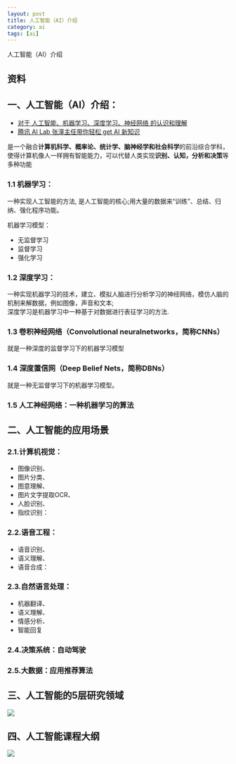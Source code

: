 ```yaml
---
layout: post
title: 人工智能（AI）介绍
category: ai
tags: [ai]
---
```


人工智能（AI）介绍

## 资料 


## 一、人工智能（AI）介绍：
- [对于 人工智能、机器学习、深度学习、神经网络 的认识和理解](https://blog.csdn.net/czliuming/article/details/72650387)  
- [腾讯 AI Lab 张潼主任带你轻松 get AI 新知识](https://cloud.tencent.com/developer/article/1005143) 

是一个融合**计算机科学、概率论、统计学、脑神经学和社会科学**的前沿综合学科，使得计算机像人一样拥有智能能力，可以代替人类实现**识别、认知，分析和决策**等多种功能

### 1.1 机器学习：
一种实现人工智能的方法, 是人工智能的核心;用大量的数据来“训练”、总结、归纳、强化程序功能。

机器学习模型：
- 无监督学习
- 监督学习
- 强化学习

### 1.2 深度学习：
一种实现机器学习的技术，建立、模拟人脑进行分析学习的神经网络，模仿人脑的机制来解数据，例如图像，声音和文本;   
深度学习是机器学习中一种基于对数据进行表征学习的方法.

### 1.3 卷积神经网络（Convolutional neuralnetworks，简称CNNs）
就是一种深度的监督学习下的机器学习模型

### 1.4 深度置信网（Deep Belief Nets，简称DBNs）
就是一种无监督学习下的机器学习模型。

### 1.5 人工神经网络：一种机器学习的算法 

## 二、人工智能的应用场景
### 2.1.计算机视觉：
- 图像识别、
- 图片分类、
- 图意理解、
- 图片文字提取OCR、
- 人脸识别、
- 指纹识别：

### 2.2.语音工程：
- 语音识别、
- 语义理解、
- 语音合成：

### 2.3.自然语言处理：
- 机器翻译、
- 语义理解、
- 情感分析、
- 智能回复

### 2.4.决策系统：自动驾驶

### 2.5.大数据：应用推荐算法

## 三、人工智能的5层研究领域 
![](https://wdsheng0i.github.io/assets/images/2021/ai/ai-1.png)  

## 四、人工智能课程大纲
![](https://wdsheng0i.github.io/assets/images/2021/ai/python.png)


